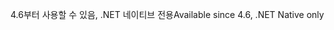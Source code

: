 <span data-ttu-id="2a5d9-101">4.6부터 사용할 수 있음, .NET 네이티브 전용</span><span class="sxs-lookup"><span data-stu-id="2a5d9-101">Available since 4.6, .NET Native only</span></span>